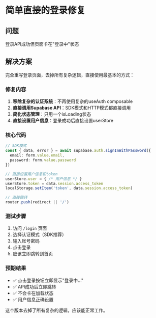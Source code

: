 # 简单直接的登录修复

## 问题
登录API成功但页面卡在"登录中"状态

## 解决方案
完全重写登录页面，去掉所有复杂逻辑，直接使用最基本的方式：

### 修复内容
1. **移除复杂的认证系统**：不再使用复杂的useAuth composable
2. **直接调用Supabase API**：SDK模式和HTTP模式都直接调用
3. **简化状态管理**：只用一个isLoading状态
4. **直接设置用户信息**：登录成功后直接设置userStore

### 核心代码
```typescript
// SDK模式
const { data, error } = await supabase.auth.signInWithPassword({
  email: form.value.email,
  password: form.value.password
})

// 直接设置用户信息和token
userStore.user = { /* 用户信息 */ }
userStore.token = data.session.access_token
localStorage.setItem('token', data.session.access_token)

// 直接跳转
router.push(redirect || '/')
```

### 测试步骤
1. 访问 `/login` 页面
2. 选择认证模式（SDK推荐）
3. 输入账号密码
4. 点击登录
5. 应该立即跳转到首页

### 预期结果
- ✅ 点击登录按钮立即显示"登录中..."
- ✅ API成功后立即跳转
- ✅ 不会卡在加载状态
- ✅ 用户信息正确设置

这个版本去掉了所有复杂的逻辑，应该能正常工作。